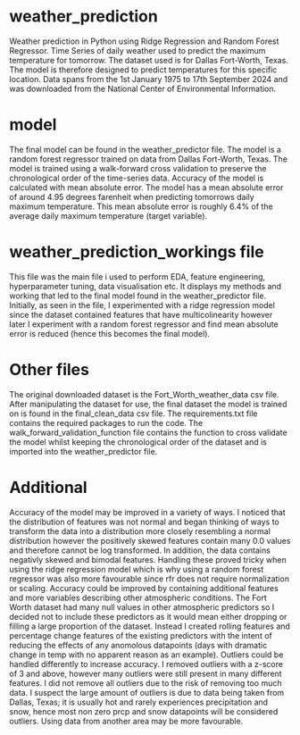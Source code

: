 # weather_prediction
Weather prediction in Python using Ridge Regression and Random Forest Regressor. Time Series of daily weather used to predict the maximum temperature for tomorrow.
The dataset used is for Dallas Fort-Worth, Texas. The model is therefore designed to predict temperatures for this specific location. Data spans from the 1st January 1975 to 17th September 2024 and was downloaded from the National Center of Environmental Information.

# model
The final model can be found in the weather_predictor file. The model is a random forest regressor trained on data from Dallas Fort-Worth, Texas.
The model is trained using a walk-forward cross validation to preserve the chronological order of the time-series data.
Accuracy of the model is calculated with mean absolute error. The model has a mean absolute error of around 4.95 degrees farenheit when predicting tomorrows daily maximum temperature. This mean absolute error is roughly 6.4% of the average daily maximum temperature (target variable).

# weather_prediction_workings file
This file was the main file i used to perform EDA, feature engineering, hyperparameter tuning, data visualisation etc. It displays my methods and working that led to the final model found in the weather_predictor file. Initially, as seen in the file, I experimented with a ridge regression model since the dataset contained features that have multicolinearity however later I experiment with a random forest regressor and find mean absolute error is reduced (hence this becomes the final model).

# Other files
The original downloaded dataset is the Fort_Worth_weather_data csv file. After manipulating the dataset for use, the final dataset the model is trained on is found in the final_clean_data csv file. The requirements.txt file contains the required packages to run the code. The walk_forward_validation_function file contains the function to cross validate the model whilst keeping the chronological order of the dataset and is imported into the weather_predictor file.

# Additional
Accuracy of the model may be improved in a variety of ways. I noticed that the distribution of features was not normal and began thinking of ways to transform the data into a distribution more closely resembling a normal distribution however the positively skewed features contain many 0.0 values and therefore cannot be log transformed. In addition, the data contains negativly skewed and bimodal features. Handling these proved tricky when using the ridge regression model which is why using a random forest regressor was also more favourable since rfr does not require normalization or scaling. 
Accuracy could be improved by containing additional features and more variables describing other atmospheric conditions. The Fort Worth dataset had many null values in other atmospheric predictors so I decided not to include these predictors as it would mean either dropping or filling a large proportion of the dataset. Instead I created rolling features and percentage change features of the existing predictors with the intent of reducing the effects of any anomolous datapoints (days with dramatic change in temp with no apparent reason as an example).
Outliers could be handled differently to increase accuracy. I removed outliers with a z-score of 3 and above, however many outliers were still present in many different features. I did not remove all outliers due to the risk of removing too much data. I suspect the large amount of outliers is due to data being taken from Dallas, Texas; it is usually hot and rarely experiences precipitation and snow, hence most non zero prcp and snow datapoints will be considered outliers. Using data from another area may be more favourable.
